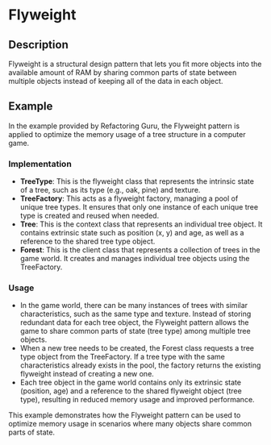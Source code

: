 # Flyweight

## Description

Flyweight is a structural design pattern that lets you fit more objects into the available amount of RAM by sharing common parts of state between multiple objects instead of keeping all of the data in each object.

## Example

In the example provided by Refactoring Guru, the Flyweight pattern is applied to optimize the memory usage of a tree structure in a computer game.

### Implementation

- **TreeType**: This is the flyweight class that represents the intrinsic state of a tree, such as its type (e.g., oak, pine) and texture.
- **TreeFactory**: This acts as a flyweight factory, managing a pool of unique tree types. It ensures that only one instance of each unique tree type is created and reused when needed.
- **Tree**: This is the context class that represents an individual tree object. It contains extrinsic state such as position (x, y) and age, as well as a reference to the shared tree type object.
- **Forest**: This is the client class that represents a collection of trees in the game world. It creates and manages individual tree objects using the TreeFactory.

### Usage

- In the game world, there can be many instances of trees with similar characteristics, such as the same type and texture. Instead of storing redundant data for each tree object, the Flyweight pattern allows the game to share common parts of state (tree type) among multiple tree objects.
- When a new tree needs to be created, the Forest class requests a tree type object from the TreeFactory. If a tree type with the same characteristics already exists in the pool, the factory returns the existing flyweight instead of creating a new one.
- Each tree object in the game world contains only its extrinsic state (position, age) and a reference to the shared flyweight object (tree type), resulting in reduced memory usage and improved performance.

This example demonstrates how the Flyweight pattern can be used to optimize memory usage in scenarios where many objects share common parts of state.
